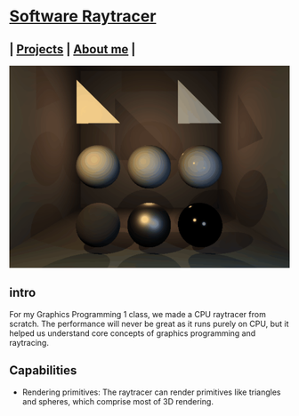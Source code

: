 <link href="../Content/StyleSheet.css" rel="stylesheet"/> 

# [Software Raytracer](https://github.com/DaanDemaecker/RayTracer)

## | [Projects](https://daandemaecker.github.io)  |    [About me](https://daandemaecker.github.io/AboutMe.html)  |


<img src="../Content/RayTracer.gif" alt="drawing"/>  

## intro
For my Graphics Programming 1 class, we made a CPU raytracer from scratch. 
The performance will never be great as it runs purely on CPU, but it helped us understand core concepts of graphics programming and raytracing. 

## Capabilities
- Rendering primitives:
  The raytracer can render primitives like triangles and spheres, which comprise most of 3D rendering.
